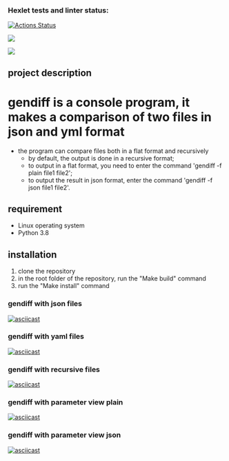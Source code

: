 ### Hexlet tests and linter status:
[![Actions Status](https://github.com/SouthUral/python-project-lvl2/workflows/hexlet-check/badge.svg)](https://github.com/SouthUral/python-project-lvl2/actions)

<!-- <a href="https://codeclimate.com/github/codeclimate/codeclimate/maintainability"><img src="https://api.codeclimate.com/v1/badges/a99a88d28ad37a79dbf6/maintainability" /></a> -->

<a href="https://codeclimate.com/github/SouthUral/python-project-lvl2/maintainability"><img src="https://api.codeclimate.com/v1/badges/6d67ce955d2d2883ab89/maintainability" /></a>

<a href="https://codeclimate.com/github/SouthUral/python-project-lvl2/test_coverage"><img src="https://api.codeclimate.com/v1/badges/6d67ce955d2d2883ab89/test_coverage" /></a>


## project description
# gendiff is a console program, it makes a comparison of two files in json and yml format
- the program can compare files both in a flat format and recursively
    - by default, the output is done in a recursive format;
    - to output in a flat format, you need to enter the command 'gendiff -f plain file1 file2';
    - to output the result in json format, enter the command 'gendiff -f json file1 file2'.

## requirement
- Linux operating system
- Python 3.8

## installation
1. clone the repository
2. in the root folder of the repository, run the "Make build" command
3. run the "Make install" command


### gendiff with json files
[![asciicast](https://asciinema.org/a/502124.svg)](https://asciinema.org/a/502124)

### gendiff with yaml files
[![asciicast](https://asciinema.org/a/489126.svg)](https://asciinema.org/a/489126)

### gendiff with recursive files
[![asciicast](https://asciinema.org/a/489691.svg)](https://asciinema.org/a/489691)

### gendiff with parameter view plain
[![asciicast](https://asciinema.org/a/489998.svg)](https://asciinema.org/a/489998)

### gendiff with parameter view json
[![asciicast](https://asciinema.org/a/490179.svg)](https://asciinema.org/a/490179)